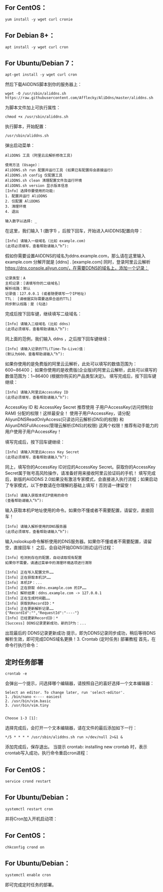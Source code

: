 For CentOS：
--

	yum install -y wget curl cronie

For Debian 8+：
-

	apt install -y wget curl cron

For Ubuntu/Debian 7：
-
	apt-get install -y wget curl cron
然后下载AliDDNS脚本到你的服务器上：

	wget -O /usr/sbin/aliddns.sh https://raw.githubusercontent.com/Afflecky/AliDdns/master/aliddns.sh

为脚本文件加上可执行属性：

	chmod +x /usr/sbin/aliddns.sh
执行脚本，开始配置：

	/usr/sbin/aliddns.sh
弹出启动菜单：

	AliDDNS 工具 (阿里云云解析修改工具)
	
	使用方法 (Usage)：
	AliDDNS.sh run 配置并运行工具 (如果已有配置将会直接运行)
	AliDDNS.sh config 仅配置工具
	AliDDNS.sh clean 清理配置文件及运行环境
	AliDDNS.sh version 显示版本信息
	[Info] 选择你要使用的功能:
	1. 配置并运行 AliDDNS
	2. 仅配置 AliDDNS
	3. 清理环境
	4. 退出

	输入数字以选择: _
在这里，我们输入 1 (数字1) ，后按下回车，开始进入AliDDNS配置向导：
```
[Info] 请输入一级域名 (比如 example.com)
(此项必须填写，查看帮助请输入“h”):
```
假如你需要设置AliDDNS的域名为ddns.example.com，那么请在这里输入 example.com
分解开就是 [ddns] . [example.com]
同时，登录阿里云云解析 https://dns.console.aliyun.com/，在需要DDNS的域名上，添加一个记录：
```
记录类型：A
主机记录：[请填写你的二级域名]
解析线路：默认
记录值：127.0.0.1 (或者随便填写一个IP地址)
TTL： [请根据实际需要选择合适的TTL]
同步默认线路：是 (勾选)
```

完成后按下回车键，继续填写二级域名：
```
[Info] 请输入二级域名 (比如 ddns)
(此项必须填写，查看帮助请输入“h”):
```
同上面的范例，我们输入 ddns ，之后按下回车键继续：
```
[Info] 请输入记录的TTL(Time-To-Live)值：
(默认为600，查看帮助请输入“h”):
```

如果你使用的是免费版的阿里云云解析，此处可以填写的数值范围为：600~86400；
如果你使用的是收费版(企业版)的阿里云云解析，此处可以填写的数值范围为：1~86400 (根据你购买的产品类型决定)。
填写完成后，按下回车键继续：
```
[Info] 请输入阿里云AccessKey ID
(此项必须填写，查看帮助请输入“h”):
```
AccessKey ID 和 AccessKey Secret 推荐使用 子用户AccessKey(访问控制台RAM) 分配的权限！这样最安全！
使用子用户AccessKey，请分配 AliyunDNSReadOnlyAccess(只读访问云解析(DNS)的权限) 和 AliyunDNSFullAccess(管理云解析(DNS)的权限) 这两个权限！推荐有动手能力的用户使用子用户AccessKey！

填写完成后，按下回车键继续：
```
[Info] 请输入阿里云Access Key Secret
(此项必须填写，查看帮助请输入“h”):
```
同上，填写你的AccessKey ID对应的AccessKey Secret。获取你的AccessKey Secret属于账号高风险操作，请准备好用来接收阿里云验证码的手机！
填写完成后，新版的AliDDNS 2.0如果没有激活专家模式，会直接进入执行流程；如果启动了专家模式，以下参数请在你理解的基础上填写！否则请一律留空！
```
[Info] 请输入获取本机IP使用的命令
(查看帮助请输入“h”):
```
输入获取本机IP地址使用的命令。如果你不懂或者不需要配置，请留空，直接回车！
```
[Info] 请输入解析使用的DNS服务器
(此项必须填写，查看帮助请输入“h”):
```
输入nslookup命令解析使用的DNS服务器。如果你不懂或者不需要配置，请留空，直接回车！
之后，会自动开始DDNS(测试)运行过程：
```
[Info] 检测到存在的配置，自动读取现有配置
如果你不需要，请通过菜单中的清理环境选项进行清除

[Info] 正在写入配置文件……
[Info] 正在获取本机IP……
[Info] 本机IP：...
[Info] 正在获取 ddns.example.com 的IP……
[Info] 解析结果：ddns.example.com -> 127.0.0.1
[Info] 正在生成时间戳……
[Info] 获取到RecordID：*
[Info] 正在更新解析记录……
{"RecordId":"","RequestId":"----"}
[Info] 已经更新RecordID：*
[Success] DDNS记录更新成功，新的IP为：...
```

出现最后的 DDNS记录更新成功 提示，即为DDNS记录同步成功，稍后等待DNS解析生效，即可完成DDNS域名更换！3. Crontab (定时任务) 部署教程
首先，在命令行执行命令：

定时任务部署
-
	crontab -e
会弹出一个提示，问选择哪个编辑器，请按照自己的喜好选择一个文本编辑器：

	Select an editor. To change later, run 'select-editor'.
	1. /bin/nano <---- easiest
	2. /usr/bin/vim.basic
	3. /usr/bin/vim.tiny


	Choose 1-3 [1]:
选择完成后，会打开一个文本编辑器，请在文件的最后添加如下一行：

	*/5 * * * * /usr/sbin/aliddns.sh run >/dev/null 2>&1 &
添加完成后，保存退出。
当提示 crontab: installing new crontab 时，表示crontab写入成功，执行命令重启cron进程：

For CentOS：
-
	service crond restart

For Ubuntu/Debian：
-
	systemctl restart cron
并将Cron加入开机启动项：

For CentOS：
-
	chkconfig crond on

For Ubuntu/Debian：
-

	systemctl enable cron
即可完成定时任务的部署。
